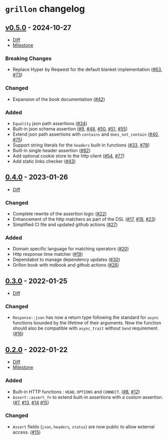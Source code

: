# `grillon` changelog

## [v0.5.0] - 2024-10-27

- [Diff](/../../compare/v0.4.0...v0.5.0)
- [Milestone](/../../milestone/3)

[v0.5.0]: /../../tree/v0.5.0

### Breaking Changes

- Replace Hyper by Reqwest for the default blanket implementation ([#63], [#73])

### Changed

- Expansion of the book documentation ([#42])

### Added

- `Equality` json path assertions ([#34])
- Built-in json schema assertion ([#9], [#48], [#50], [#51], [#55])
- Extend json path assertions with `contains` and `does_not_contain` ([#40], [#75])
- Support string literals for the `headers` built-in functions ([#33], [#78])
- Built-in single header assertion ([#82])
- Add optional cookie store to the http client ([#54], [#77])
- Add static links checker ([#43])

[#9]: /../../issues/9
[#33]: /../../issues/33
[#34]: /../../pull/34
[#40]: /../../issues/40
[#42]: /../../pull/42
[#43]: /../../pull/43
[#48]: /../../pull/48
[#50]: /../../pull/50
[#51]: /../../issues/51
[#54]: /../../issues/54
[#55]: /../../pull/55
[#63]: /../../issues/63
[#73]: /../../issues/73
[#75]: /../../pull/75
[#77]: /../../pull/77
[#78]: /../../pull/78
[#82]: /../../pull/82

## [0.4.0] - 2023-01-26

[0.4.0]: /../../tree/v0.4.0

- [Diff](/../../compare/v0.3.0...v0.4.0)

### Changed

- Complete rewrite of the assertion logic ([#22])
- Enhancement of the http matchers as part of the DSL ([#17], [#18], [#23])
- Simplified CI file and updated github actions ([#27])

### Added

- Domain specific language for matching operators ([#20])
- Http response time matcher ([#19])
- Dependabot to manage dependency updates ([#30])
- Grillon book with mdbook and github actions ([#28])

[#17]: /../../issues/17
[#18]: /../../issues/18
[#19]: /../../issues/19
[#20]: /../../pull/20
[#22]: /../../pull/22
[#23]: /../../pull/23
[#27]: /../../issues/27
[#28]: /../../issues/28
[#30]: /../../issues/30

## [0.3.0] - 2022-01-25

[0.3.0]: /../../tree/v0.3.0

- [Diff](/../../compare/v0.2.0...v0.3.0)

### Changed

- `Response::json` has now a return type following the standard for `async` functions bounded by the
  lifetime of their arguments. Now the function should also be compatible with `async_trait` without `Send` requirement.
  ([#16])

[#16]: /../../pull/16

## [0.2.0] - 2022-01-22

[0.2.0]: /../../tree/v0.2.0

- [Diff](/../../compare/v0.1.0...v0.2.0)
- [Milestone](/../../milestone/1)

### Added

- Built-in HTTP functions : `HEAD`, `OPTIONS` and `CONNECT`. ([#8], [#12])
- `Assert::assert_fn` to extend built-in assertions with a custom assertion. ([#7], [#13], [#14] [#15])

### Changed

- `Assert` fields (`json`, `headers`, `status`) are now public to allow external access. ([#15])

[#7]: /../../issues/7
[#8]: /../../issues/8
[#13]: /../../issues/13
[#12]: /../../pull/12
[#14]: /../../pull/14
[#15]: /../../pull/15
